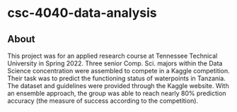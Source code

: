 # csc-4040-data-analysis

## About
This project was for an applied research course at Tennessee Technical University in Spring 2022. Three senior Comp. Sci. majors within the Data Science concentration were assembled to compete in a Kaggle competition. Their task was to predict the functioning status of waterpoints in Tanzania. The dataset and guidelines were provided through the Kaggle website. With an ensemble approach, the group was able to reach nearly 80% prediction accuracy (the measure of success according to the competition).
